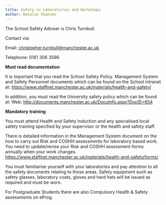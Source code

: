 ```yaml
---
title: Safety in Laboratories and Workshops
author: Natalie Shannon
---
```


The School Safety Adviser is Chris Turnbull. 

Contact via:

Email: christopher.turnbull@manchester.ac.uk

Telephone: 0161 306 3596

**Must read documentation**

It is important that you read the School Safety Policy. Management System and Safety Personnel documents which can be found on the School intranet at:  https://www.staffnet.manchester.ac.uk/materials/health-and-safety/

In addition, you must read the University safety policy which can be found at: Web: http://documents.manchester.ac.uk/DocuInfo.aspx?DocID=654  


**Mandatory training**

You must attend Health and Safety Induction and any specialised local safety training specified by your supervisor or the health and safety staff. 

There is detailed information in the Management System document on the how to carry out Risk and COSHH assessments for laboratory based work. You need to update/revise your Risk and COSHH assessment forms annually when your work changes. https://www.staffnet.manchester.ac.uk/materials/health-and-safety/forms/

You must familiarise yourself with your laboratories and pay attention to all the safety documents relating to those areas. Safety equipment such as safety glasses, laboratory coats, gloves and hard hats will be issued as required and must be worn. 

For Postgraduate Students there are also Compulsory Health & Safety assessments on eProg.





